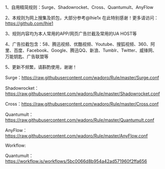 1、自用精简规则：Surge、Shadowrocket、Cross、Quantumult、AnyFlow 

2、本规则为网上搜集及抓包，大部分参考@lhie1x 在此特别感谢！更多请访问：https://github.com/lhie1

3、规则内容均为本人常用的APP/网页广告拦截及常用的UA HOST等

4、广告拉截包含：58、腾迅视频、优酷视频、Youtube、搜狐视频、360、阿里、百度、Facebook、Google、腾迅QQ、新浪、Tumblr、Twitter、威锋网、万能钥匙、广告联盟等

5、更新不频繁，请斟酌使用，谢谢！

Surge：https://raw.githubusercontent.com/wadoro/Rule/master/Surge.conf

Shadowrocket：https://raw.githubusercontent.com/wadoro/Rule/master/Shadowrocket.conf

Cross：https://raw.githubusercontent.com/wadoro/Rule/master/Cross.conf

Quantumult：https://raw.githubusercontent.com/wadoro/Rule/master/Quantumult.conf

AnyFlow：https://raw.githubusercontent.com/wadoro/Rule/master/AnyFlow.conf



Workflow:

Quantumult：https://workflow.is/workflows/5bc0066d8b954a42ad571960f2ffa656
